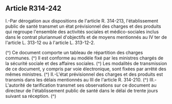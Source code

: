 ## Article R314-242

I.-Par dérogation aux dispositions de l'article R. 314-213, l'établissement public de santé transmet un état
prévisionnel des charges et des produits qui regroupe l'ensemble des activités sociales et médico-sociales
inclus dans le contrat pluriannuel d'objectifs et de moyens mentionnés au IV ter de l'article L. 313-12 ou à
l'article L. 313-12-2.

(^)
Ce document comporte un tableau de répartition des charges communes.
(^)
Il est conforme au modèle fixé par les ministres chargés de la sécurité sociale et des affaires sociales.
(^)
Les modalités de transmission de ce document, y compris par voie électronique, sont fixées par arrêté des
mêmes ministres. (^)
II.-L'état prévisionnel des charges et des produits est transmis dans les délais mentionnés au III de l'article R.
314-210. (^)
III.-L'autorité de tarification transmet ses observations sur ce document au directeur de l'établissement public
de santé dans le délai de trente jours suivant sa réception. (^)


